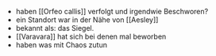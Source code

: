 - haben [[Orfeo callis]] verfolgt und irgendwie Beschworen?
- ein Standort war in der Nähe von [[Aesley]]
- bekannt als: das Siegel. 
- [[Varavara]] hat sich bei denen mal beworben
- haben was mit Chaos zutun
